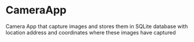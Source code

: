# CameraApp
Camera App that capture images and stores them in SQLite database with location address and coordinates where these images have captured


